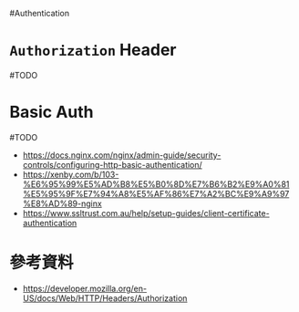 #Authentication

# `Authorization` Header

#TODO 

# Basic Auth

#TODO 

- <https://docs.nginx.com/nginx/admin-guide/security-controls/configuring-http-basic-authentication/>
- <https://xenby.com/b/103-%E6%95%99%E5%AD%B8%E5%B0%8D%E7%B6%B2%E9%A0%81%E5%95%9F%E7%94%A8%E5%AF%86%E7%A2%BC%E9%A9%97%E8%AD%89-nginx>
- <https://www.ssltrust.com.au/help/setup-guides/client-certificate-authentication>

# 參考資料

- <https://developer.mozilla.org/en-US/docs/Web/HTTP/Headers/Authorization>